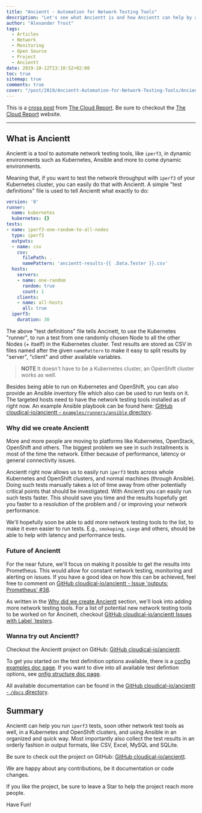 ```yaml
---
title: "Ancientt - Automation for Network Testing Tools"
description: "Let's see what Ancientt is and how Ancientt can help by automating certain network testing tools."
author: "Alexander Trost"
tags:
  - Articles
  - Network
  - Monitoring
  - Open Source
  - Project
  - Ancientt
date: 2019-10-12T13:10:52+02:00
toc: true
sitemap: true
comments: true
cover: "/post/2019/Ancientt-Automation-for-Network-Testing-Tools/Ancientt.jpg"
---
```


This is a [cross post](http://the-report.cloud/ancientt-automation-for-network-testing-tools) from [The Cloud Report](http://the-report.cloud/).
Be sure to checkout the [The Cloud Report](http://the-report.cloud/) website.

***

## What is Ancientt

Ancientt is a tool to automate network testing tools, like `iperf3`, in dynamic environments such as Kubernetes, Ansible and more to come dynamic environments.

Meaning that, if you want to test the network throughput with `iperf3` of your Kubernetes cluster, you can easily do that with Ancientt.
A simple "test definitions" file is used to tell Ancientt what exactly to do:

```yaml
version: '0'
runner:
  name: kubernetes
  kubernetes: {}
tests:
- name: iperf3-one-random-to-all-nodes
  type: iperf3
  outputs:
  - name: csv
    csv:
      filePath: .
      namePattern: 'ancientt-results-{{ .Data.Tester }}.csv'
  hosts:
    servers:
    - name: one-random
      random: true
      count: 1
    clients:
    - name: all-hosts
      all: true
  iperf3:
    duration: 30
```

The above "test definitions" file tells Ancinett, to use the Kubernetes "runner", to run a test from one randomly chosen Node to all the other Nodes (+ itself) in the Kubernetes cluster.
Test results are stored as CSV in files named after the given `namePattern` to make it easy to split results by "server", "client" and other available variables.

> **NOTE** It doesn't have to be a Kubernetes cluster, an OpenShift cluster works as well.

Besides being able to run on Kubernetes and OpenShift, you can also provide an Ansible inventory file which also can be used to run tests on it.
The targeted hosts need to have the network testing tools installed as of right now. An example Ansible playbook can be found here: [GitHub cloudical-io/ancientt - `examples/runners/ansible` directory](https://github.com/cloudical-io/ancientt/tree/master/examples/runners/ansible).

### Why did we create Ancientt

More and more people are moving to platforms like Kubernetes, OpenStack, OpenShift and others. The biggest problem we see in such installments is most of the time the network. Either because of performance, latency or general connectivity issues.

Ancientt right now allows us to easily run `iperf3` tests across whole Kubernetes and OpenShift clusters, and normal machines (through Ansible). Doing such tests manually takes a lot of time away from  other potentially critical points that should be investigated.
With Ancientt you can easily run such tests faster. This should save you time and the results hopefully get you faster to a resolution of the problem and / or improving your network performance.

We'll hopefully soon be able to add more network testing tools to the list, to make it even easier to run tests. E.g., `smokeping`, `siege` and others, should be able to help with latency and performance tests.

### Future of Ancientt

For the near future, we'll focus on making it possible to get the results into Prometheus. This would allow for constant network testing, monitoring and alerting on issues.
If you have a good idea on how this can be achieved, feel free to comment on [GitHub cloudical-io/ancientt - Issue 'outputs: Prometheus' #38](https://github.com/cloudical-io/ancientt/issues/38).

As written in the [Why did we create Ancientt](#why-did-we-create-ancientt) section, we'll look into adding more network testing tools.
For a list of potential new network testing tools to be worked on for Ancinett, checkout [GitHub cloudical-io/ancientt Issues with Label `testers](https://github.com/cloudical-io/ancientt/issues?q=is%3Aissue+is%3Aopen+label%3Atesters).

### Wanna try out Ancientt?

Checkout the Ancientt project on GitHub: [GitHub cloudical-io/ancientt](https://github.com/cloudical-io/ancientt/).

To get you started on the test definition options available, there is a [config examples doc page](https://github.com/cloudical-io/ancientt/blob/master/docs/config-examples.md).
If you want to dive into all available test defintion options, see [onfig structure doc page](https://github.com/cloudical-io/ancientt/blob/master/docs/config-structure.md).

All available documentation can be found in the [GitHub cloudical-io/ancientt - `/docs` directory](https://github.com/cloudical-io/ancientt/tree/master/docs).

## Summary

Ancientt can help you run `iperf3` tests, soon other network test tools as well, in a Kubernetes and OpenShift clusters, and using Ansible in an organized and quick way. Most importantly also collect the test results in an orderly fashion in output formats, like CSV, Excel, MySQL and SQLite.

Be sure to check out the project on GitHub: [GitHub cloudical-io/ancientt](https://github.com/cloudical-io/ancientt/).

We are happy about any contributions, be it documentation or code changes.

If you like the project, be sure to leave a Star to help the project reach more people.

Have Fun!
